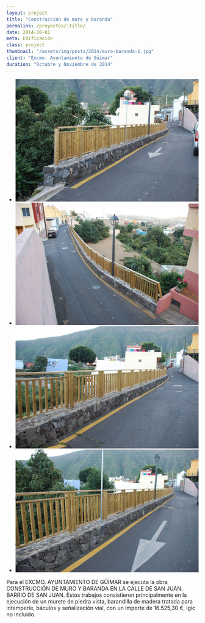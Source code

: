 ```yaml
---
layout: project
title: "Construcción de muro y baranda"
permalink: /proyectos/:title/
date: 2014-10-01
meta: Edificación
class: project
thumbnail: "/assets/img/posts/2014/muro-baranda-1.jpg"
client: "Excmo. Ayuntamiento de Güímar"
duration: "Octubre y Noviembre de 2014"
---
```


<div class="flexslider  u-mb++">
  <ul class="slides">
    <li>
      <img src="/assets/img/posts/2014/muro-baranda-1.jpg" />
    </li>
    <li>
      <img src="/assets/img/posts/2014/muro-baranda-2.jpg" />
    </li>
    <li>
      <img src="/assets/img/posts/2014/muro-baranda-3.jpg" />
    </li>
    <li>
      <img src="/assets/img/posts/2014/muro-baranda-4.jpg" />
    </li>
  </ul>
</div><!-- /flexslider -->

Para el EXCMO. AYUNTAMIENTO DE GÜÍMAR se ejecuta la obra CONSTRUCCIÓN DE MURO Y BARANDA EN LA CALLE DE SAN JUAN. BARRIO DE SAN JUAN. Estos trabajos consistieron principalmente en la ejecución de un murete de piedra vista, barandilla de madera tratada para intemperie, báculos y señalización vial, con un importe de 16.525,30 €, igic no incluido.
